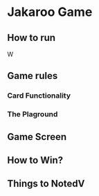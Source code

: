 # Jakaroo Game

## How to run
W

## Game rules

### Card Functionality

### The Plaground

## Game Screen


## How to Win?


## Things to NotedV
